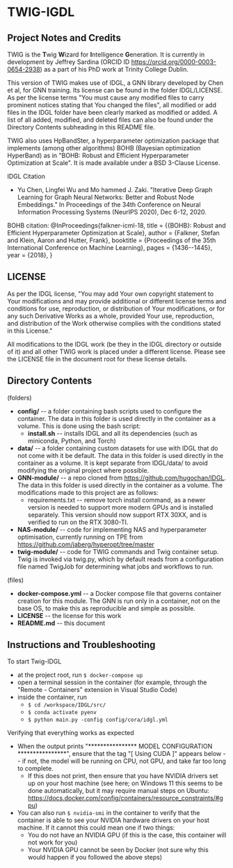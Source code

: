 # TWIG-IGDL

## Project Notes and Credits
TWIG is the **T**wig **W**izard for **I**ntelligence **G**eneration. It is currently in development by Jeffrey Sardina (ORCID ID https://orcid.org/0000-0003-0654-2938) as a part of his PhD work at Trinity College Dublin.

This version of TWIG makes use of IDGL, a GNN library developed by Chen et al, for GNN training. Its license can be found in the folder IDGL/LICENSE. As per the license terms "You must cause any modified files to carry prominent notices stating that You changed the files", all modified or add files in the IDGL folder have been clearly marked as modified or added. A list of all added, modified, and deleted files can also be found under the Directory Contents subheading in this README file. 

TWIG also uses HpBandSter, a hyperparameter optimization package that implements (among other algorithms) BOHB (Bayesian optimization HyperBand) as in "BOHB: Robust and Efficient Hyperparameter Optimization at Scale". It is made available under a BSD 3-Clause License.

IDGL Citation
- Yu Chen, Lingfei Wu and Mo hammed J. Zaki. "Iterative Deep Graph Learning for Graph Neural Networks: Better and Robust Node Embeddings." In Proceedings of the 34th Conference on Neural Information Processing Systems (NeurIPS 2020), Dec 6-12, 2020.

BOHB citation:
@InProceedings{falkner-icml-18,
  title =        {{BOHB}: Robust and Efficient Hyperparameter Optimization at Scale},
  author =       {Falkner, Stefan and Klein, Aaron and Hutter, Frank},
  booktitle =    {Proceedings of the 35th International Conference on Machine Learning},
  pages =        {1436--1445},
  year =         {2018},
}


## LICENSE
As per the IDGL license, "You may add Your own copyright statement to Your modifications and may provide additional or different license terms and conditions for use, reproduction, or distribution of Your modifications, or for any such Derivative Works as a whole, provided Your use,       reproduction, and distribution of the Work otherwise complies with the conditions stated in this License."

All modifications to the IDGL work (be they in the IDGL directory or outside of it) and all other TWIG work is placed under a different license. Please see the LICENSE file in the document root for these license details.

## Directory Contents
(folders)
- **config/** -- a folder containing bash scripts used to configure the container. The data in this folder is used directly in the container as a volume. This is done using the bash script:
    - **install.sh** -- installs IDGL and all its dependencies (such as miniconda, Python, and Torch)
- **data/** -- a folder containing custom datasets for use with IDGL that do not come with it be default. The data in this folder is used directly in the container as a volume. It is kept separate from IDGL/data/ to avoid modifying the original project where possible.
- **GNN-module/** -- a repo cloned from https://github.com/hugochan/IDGL. The data in this folder is used directly in the container as a volume. The modifications made to this project are as follows:
    - requirements.txt -- remove torch install command, as a newer version is needed to support more modern GPUs and is installed separately. This version should now support RTX 30XX, and is verified to run on the RTX 3080-TI.
- **NAS-module/** -- code for implementing NAS and hyperparameter optimisation, currently running on TPE from https://github.com/jaberg/hyperopt/tree/master
- **twig-module/** -- code for TWIG commands and Twig container setup. Twig is invoked via twig.py, which by default reads from a configuration file named TwigJob for determining what jobs and workflows to run.

(files)
- **docker-compose.yml** -- a Docker compose file that governs container creation for this module. The GNN is run only in a container, not on the base OS, to make this as reproducible and simple as possible.
- **LICENSE** -- the license for  this work
- **README.md** -- this document 

## Instructions and Troubleshooting
To start Twig-IDGL
- at the project root, run ```$ docker-compose up```
- open a terminal session in the container (for example, through the "Remote - Containers" extension in Visual Studio Code)
- inside the container, run
    - ```$ cd /workspace/IDGL/src/```
    - ```$ conda activate pyenv```
    - ```$ python main.py -config config/cora/idgl.yml```

Verifying that everything works as expected
- When the output prints "**************** MODEL CONFIGURATION ****************", ensure that the tag  "[ Using CUDA ]" appears below -- if not, the model will be running on CPU, not GPU, and take far too long to complete.
    - If this does not print, then ensure that you have NVIDIA drivers set up on your host machine (see here; on Windows 11 this seems to be done automatically, but it may require manual steps on Ubuntu: https://docs.docker.com/config/containers/resource_constraints/#gpu)
- You can also run ```$ nvidia-smi``` in the container to verify that the container is able to see your NVIDIA hardware drivers on your host machine. If it cannot this could mean one if two things:
    - You do not have an NVIDIA GPU (if this is the case, this container will not work for you)
    - Your NVIDIA GPU cannot be seen by Docker (not sure why this would happen if you followed the above steps)
